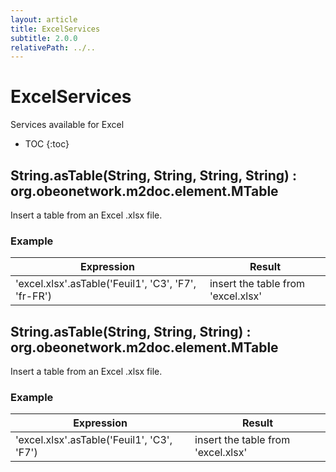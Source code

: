 ```yaml
---
layout: article
title: ExcelServices
subtitle: 2.0.0
relativePath: ../..
---
```


<!--
/********************************************************************************
** Copyright (c) 2015 Obeo.
** All rights reserved. This program and the accompanying materials
** are made available under the terms of the Eclipse Public License v1.0
** which accompanies this distribution, and is available at
** http://www.eclipse.org/legal/epl-v10.html
**
** Contributors:
**    Stephane Begaudeau (Obeo) - initial API and implementation
*********************************************************************************/
-->

# ExcelServices

Services available for Excel

* TOC
{:toc}

## String.asTable(String, String, String, String) : org.obeonetwork.m2doc.element.MTable

Insert a table from an Excel .xlsx file.

### Example

| Expression | Result |
| ---------- | ------ |
| 'excel.xlsx'.asTable('Feuil1', 'C3', 'F7', 'fr-FR') | insert the table from 'excel.xlsx' |

## String.asTable(String, String, String) : org.obeonetwork.m2doc.element.MTable

Insert a table from an Excel .xlsx file.

### Example

| Expression | Result |
| ---------- | ------ |
| 'excel.xlsx'.asTable('Feuil1', 'C3', 'F7') | insert the table from 'excel.xlsx' |



